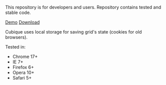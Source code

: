 This repository is for developers and users. Repository contains tested and stable code.

[Demo](http://plutov.by/demo/cubique) [Download](https://github.com/plutov/cubique/zipball/master)

Cubique uses local storage for saving grid's state (cookies for old browsers).

Tested in:

   * Chrome 17+
   * IE 7+
   * Firefox 6+
   * Opera 10+
   * Safari 5+